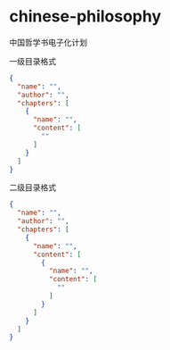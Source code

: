 # chinese-philosophy
中国哲学书电子化计划

一级目录格式
```json
{
  "name": "",
  "author": "",
  "chapters": [
    {
      "name": "",
      "content": [
        ""
      ]
    }
  ]
}
```

二级目录格式
```json
{
  "name": "",
  "author": "",
  "chapters": [
    {
      "name": "",
      "content": [
        {
          "name": "",
          "content": [
            ""
          ]
        }
      ]
    }
  ]
}
```